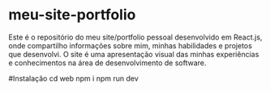 # meu-site-portfolio
Este é o repositório do meu site/portfolio pessoal desenvolvido em React.js, onde compartilho informações sobre mim, minhas habilidades e projetos que desenvolvi. O site é uma apresentação visual das minhas experiências e conhecimentos na área de desenvolvimento de software.

#Instalação
cd web
npm i
npm run dev

